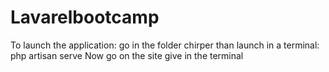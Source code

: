 # Lavarelbootcamp
To launch the application: go in the folder chirper
than launch in a terminal: php artisan serve
Now go on the site give in the terminal
